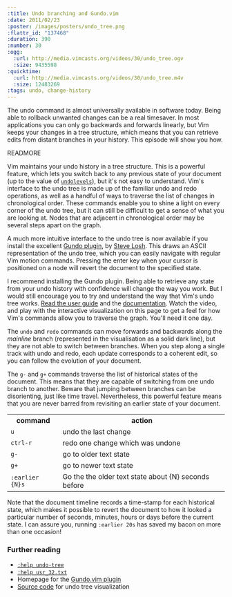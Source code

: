 ```yaml
--- 
:title: Undo branching and Gundo.vim
:date: 2011/02/23
:poster: /images/posters/undo_tree.png
:flattr_id: "137468"
:duration: 390
:number: 30
:ogg: 
  :url: http://media.vimcasts.org/videos/30/undo_tree.ogv
  :size: 9435598
:quicktime: 
  :url: http://media.vimcasts.org/videos/30/undo_tree.m4v
  :size: 12483269
:tags: undo, change-history
---
```


The undo command is almost universally available in software today. Being able to rollback unwanted changes can be a real timesaver. In most applications you can only go backwards and forwards linearly, but Vim keeps your changes in a tree structure, which means that you can retrieve edits from distant branches in your history. This episode will show you how.

READMORE


Vim maintains your undo history in a tree structure. This is a powerful feature, which lets you switch back to any previous state of your document (up to the value of [`undolevels`][ul]), but it's not easy to understand. Vim's interface to the undo tree is made up of the familiar undo and redo operations, as well as a handful of ways to traverse the list of changes in chronological order. These commands enable you to shine a light on every corner of the undo tree, but it can still be difficult to get a sense of what you are looking at. Nodes that are adjacent in chronological order may be several steps apart on the graph.

A much more intuitive interface to the undo tree is now available if you install the excellent [Gundo plugin][gundo], by [Steve Losh][]. This draws an ASCII representation of the undo tree, which you can easily navigate with regular Vim motion commands. Pressing the enter key when your cursor is positioned on a node will revert the document to the specified state.

I recommend installing the Gundo plugin. Being able to retrieve any state from your undo history with confidence will change the way you work. But I would still encourage you to try and understand the way that Vim's undo tree works. [Read the user guide][32] and the [documentation][tree]. Watch the video, and play with the interactive visualization on this page to get a feel for how Vim's commands allow you to traverse the graph. You'll need it one day.

<div id="vim-history-visualization"></div>

The `undo` and `redo` commands can move forwards and backwards along the *mainline* branch (represented in the visualisation as a solid dark line), but they are not able to switch between branches. When you step along a single track with undo and redo, each update corresponds to a coherent edit, so you can follow the evolution of your document.

The `g-` and `g+` commands traverse the list of historical states of the document. This means that they are capable of switching from one undo branch to another. Beware that jumping between branches can be disorienting, just like time travel. Nevertheless, this powerful feature means that you are never barred from revisiting an earlier state of your document.

<table>
   <tr>
       <th>command</th>
       <th>action</th>
   </tr>
   <tr>
       <td><code>u</code></td>
       <td>undo the last change</td>
   </tr>
   <tr>
       <td><code>ctrl-r</code></td>
       <td>redo one change which was undone</td>
   </tr>
   <tr>
       <td><code>g-</code></td>
       <td>go to older text state</td>
   </tr>
   <tr>
       <td><code>g+</code></td>
       <td>go to newer text state</td>
   </tr>
   <tr>
       <td><code>:earlier {N}s</code></td>
       <td>Go the the older text state about {N} seconds before</td>
   </tr>
</table>

Note that the document timeline records a time-stamp for each historical state, which makes it possible to revert the document to how it looked a particular number of seconds, minutes, hours or days before the current state. I can assure you, running `:earlier 20s` has saved my bacon on more than one occasion!

### Further reading

* [`:help undo-tree`][tree]
* [`:help usr_32.txt`][32]
* Homepage for the [Gundo.vim plugin][gundo]
* [Source code][viz] for undo tree visualization

[tree]: http://vimdoc.sourceforge.net/htmldoc/undo.html#undo-tree
[32]: http://vimdoc.sourceforge.net/htmldoc/usr_32.html
[ul]: http://ideavim.sourceforge.net/vim/options.html#vim.'undolevels'
[gundo]: http://sjl.bitbucket.org/gundo.vim/
[Steve Losh]: http://stevelosh.com/
[viz]: https://github.com/nelstrom/Vim-undo-tree-visualization
